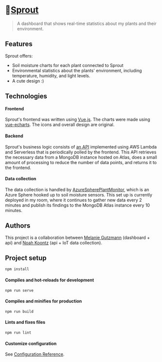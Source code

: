 # 🌱[Sprout](https://mirrorkey.dev/Sprout/)
> A dashboard that shows real-time statistics about my plants and their environment.

## Features
Sprout offers:
- Soil moisture charts for each plant connected to Sprout
- Environmental statistics about the plants' environment, including temperature, humidity, and light levels.
- A cute design :)

## Technologies

#### Frontend
Sprout's frontend was written using [Vue.js](https://vuejs.org/). The charts were made using [vue-echarts](https://github.com/ecomfe/vue-echarts). The icons and overall design are original.

#### Backend
Sprout's business logic consists of [an API](https://github.com/mirrorkeydev/SproutServerless) implemented using AWS Lambda and Serverless that is periodically polled by the frontend. This API retrieves the necessary data from a MongoDB instance hosted on Atlas, does a small amount of processing to reduce the number of data points, and returns it to the frontend.

#### Data collection
The data collection is handled by [AzureSpherePlantMonitor](https://github.com/prototypicalpro/AzureSpherePlantMonitor), which is an Azure Sphere hooked up to soil moisture sensors. This set up is currently deployed in my room, where it continues to gather new data every 2 minutes and publish its findings to the MongoDB Atlas instance every 10 minutes.

## Authors
This project is a collaboration between [Melanie Gutzmann](https://github.com/mirrorkeydev) (dashboard + api) and [Noah Koontz](https://github.com/prototypicalpro) (api + IoT data collection).

## Project setup
```
npm install
```

#### Compiles and hot-reloads for development
```
npm run serve
```

#### Compiles and minifies for production
```
npm run build
```

#### Lints and fixes files
```
npm run lint
```

#### Customize configuration
See [Configuration Reference](https://cli.vuejs.org/config/).
